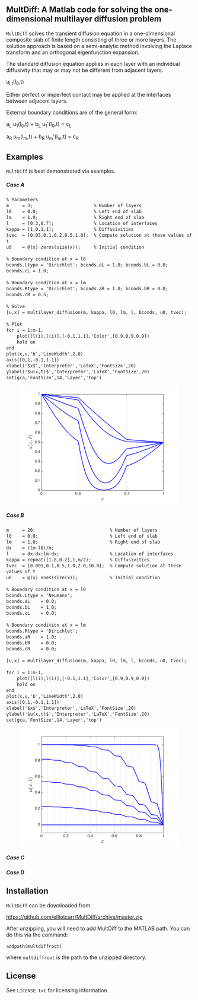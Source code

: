 ## MultDiff: A Matlab code for solving the one-dimensional multilayer diffusion problem

``MultDiff`` solves the transient diffusion equation in a one-dimensional composite slab of finite length consisting of three or more layers. The solution approach is based on a semi-analytic method involving the Laplace transform and an orthogonal eigenfunction expansion. 

The standard diffusion equation applies in each layer with an individual diffusivity that may or may not be different from adjacent layers. 

u<sub>i,t</sub>(l<sub>0</sub>,t)

Either perfect or imperfect contact may be applied at the interfaces between adjacent layers. 

External boundary conditions are of the general form:

a<sub>L</sub> u<sub>1</sub>(l<sub>0</sub>,t) + b<sub>L</sub> u<sub>1</sub>'(l<sub>0</sub>,t) = c<sub>L</sub>

a<sub>R</sub> u<sub>m</sub>(l<sub>m</sub>,t) + b<sub>R</sub> u<sub>m</sub>'(l<sub>m</sub>,t) = c<sub>R</sub>

## Examples

``MultDiff`` is best demonstrated via examples.

##### Case A

```
% Parameters
m     = 3;                       % Number of layers
l0    = 0.0;                     % Left end of slab
lm    = 1.0;                     % Right end of slab
l     = [0.3,0.7];               % Location of interfaces
kappa = [1,0.1,1];               % Diffusivities 
tvec  = [0.05,0.1,0.2,0.5,1.0];  % Compute solution at these values of t
u0    = @(x) zeros(size(x));     % Initial condition

% Boundary condition at x = l0
bconds.Ltype = 'Dirichlet'; bconds.aL = 1.0; bconds.bL = 0.0; bconds.cL = 1.0;

% Boundary condition at x = lm
bconds.Rtype = 'Dirichlet'; bconds.aR = 1.0; bconds.bR = 0.0; bconds.cR = 0.5;

% Solve
[u,x] = multilayer_diffusion(m, kappa, l0, lm, l, bconds, u0, tvec);

% Plot
for i = 1:m-1, 
    plot([l(i),l(i)],[-0.1,1.1],'Color',[0.9,0.9,0.9])
    hold on
end
plot(x,u,'b','LineWidth',2.0)
axis([0,1,-0.1,1.1])
xlabel('$x$','Interpreter','LaTeX','FontSize',20)
ylabel('$u(x,t)$','Interpreter','LaTeX','FontSize',20)
set(gca,'FontSize',14,'Layer','top')
```

<figure><img src="https://github.com/elliotcarr/MultDiff/raw/master/figures/exampleA.png"></figure>

##### Case B

```
m     = 20;                            % Number of layers
l0    = 0.0;                           % Left end of slab
lm    = 1.0;                           % Right end of slab
dx    = (lm-l0)/m;
l     = dx:dx:lm-dx;                   % Location of interfaces
kappa = repmat([1.8,0.2],1,m/2);       % Diffusivities 
tvec  = [0.001,0.1,0.5,1.0,2.0,10.0];  % Compute solution at these values of t
u0    = @(x) ones(size(x));            % Initial condition

% Boundary condition at x = l0
bconds.Ltype = 'Neumann'; 
bconds.aL    = 0.0; 
bconds.bL    = 1.0; 
bconds.cL    = 0.0;

% Boundary condition at x = lm
bconds.Rtype = 'Dirichlet'; 
bconds.aR    = 1.0; 
bconds.bR    = 0.0; 
bconds.cR    = 0.0;

[u,x] = multilayer_diffusion(m, kappa, l0, lm, l, bconds, u0, tvec);

for i = 1:m-1, 
    plot([l(i),l(i)],[-0.1,1.1],'Color',[0.9,0.9,0.9])
    hold on
end
plot(x,u,'b','LineWidth',2.0)
axis([0,1,-0.1,1.1])
xlabel('$x$','Interpreter','LaTeX','FontSize',20)
ylabel('$u(x,t)$','Interpreter','LaTeX','FontSize',20)
set(gca,'FontSize',14,'Layer','top')
```

<figure><img src="https://github.com/elliotcarr/MultDiff/raw/master/figures/exampleB.png"></figure>

##### Case C

##### Case D

## Installation

``MultDiff`` can be downloaded from

https://github.com/elliotcarr/MultDiff/archive/master.zip

After unzipping, you will need to add MultDiff to the MATLAB path. You can do
this via the command:
```
addpath(multdiffroot)
```
where `multdiffroot` is the path to the unzipped directory.

## License

See `LICENSE.txt` for licensing information.
